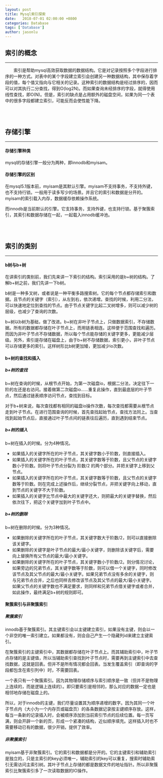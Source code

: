 ```yaml
---
layout: post
title: Mysql索引探索
date:   2018-07-01 02:00:00 +0800
categories: Database
tags: ['Database']
author: jasonlu
---
```



## 索引的概念
***
&emsp;&emsp;索引是帮助mysql高效获取数据的数据结构。它是对记录按照多个字段进行排序的一种方式。对表中的某个字段建立索引会创建另一种数据结构，其中保存着字段的值，每个值又指向与它相关的记录。这种索引的数据结构是经过排序的，因而可以对其执行二分查找，得到O(log2N)。而如果查询未经排序的字段，就得使用线性查找，即O(N)。但是，索引的缺点是占用额外的磁盘空间，如果为同一个表中的很多字段都建立索引，可能反而会使性能下降。

<br/>
<br/>

## 存储引擎
***
#### 存储引擎种类
mysql的存储引擎一般分为两种，即innodb和myisam。

#### 存储引擎的区别
在mysql5.1版本前，myisam是其默认引擎。myisam不支持事务，不支持外键，也不支持行锁。一般用于读多写少的场景。并且它的索引和数据是分开的。myisam的索引载入内存，数据缓存依赖操作系统。

而innodb是当前默认的引擎。它支持事务，支持外键，也支持行锁。基于聚簇索引，其索引和数据存储在一起，一起载入innodb缓冲池。

<br/>
<br/>

## 索引的类别
***
#### b树与b+树
在讲索引的类别前，我们先来讲一下索引的结构。索引采用的是b+树的结构。了解b+树之前，我们先讲一下b树。

b树是一种多叉树，或者说是一种平衡多路搜索树。它的每个节点都存储索引和数据。且节点的关键字（索引），从左到右，依次递增。查找的时候，利用二分法，可以快速地定位到查找的节点。由于节点关键字比起二叉树增多，则可以减少树的层级，也减少了查询的次数。

b+树以b树为基础，做了改进。b+树在非叶子节点上，只做数据索引，不存储数据。所有的数据都存储在叶子节点上，而用链表相连。这样便于范围查找和遍历。而因为非叶子节点不存储数据，所以每个节点能存储的关键字更多，更能减少层级。另外，索引是存储在磁盘上，由于b+树不存储数据，索引更小，非叶子节点可以存储更多的索引。这样树形比b树更加矮，更加减少io次数。  

#### b+树的查找和插入
##### b+树的查找
b+树在查询的时候，从根节点开始，为第一次磁盘io，根据二分法，决定往下一阶的左还是右访问。接着做第二次磁盘io......重复此操作，直到最底层的叶子节点，然后通过链表顺序访问节点，查找到目标。

对于b+树来说，每次查找都有相同的磁盘io操作次数，每次查找都需要从根节点走到叶子节点。在进行范围查询的时候，首先查找起始节点，查找方法同上。当查找到起始节点后，直接通过叶子节点间的链表往后遍历，直到遇到结束节点。

##### b+树的插入
b+树在插入的时候。分为4种情况。  
- 如果插入的关键字所在的叶子节点，其关键字数小于阶数，则直接插入。  
- 如果插入的关键字所在的叶子节点，其关键字数等于阶数，且父节点的关键字数小于阶数。则将叶子节点分裂为 阶数/2 的两个部分。并把关键字上移到父节点。
- 如果插入的关键字所在的叶子节点，其关键字数等于阶数，且父节点的关键字数等于阶数。则在完成上述操作后，继续分裂节点，并把关键字向上移动，直到节点的关键字不大于阶数。  
- 如果插入的关键字比节点中最大的关键字还大，则把最大的关键字替换，然后依次往下，把这个关键字加到叶子节点中。

##### b+树的删除
b+树在删除的时候。分为3种情况。  
- 如果删除的关键字所在的叶子节点，其关键字数大于阶数/2，则可以直接删除该关键字。  
- 如果删除的关键字是叶子节点的最大/最小关键字，则删除该关键字后，需要向上替换所有父节点的最大/最小关键字。  
- 如果删除的关键字所在的叶子节点，其关键字数小于阶数/2。则分情况讨论，如果旁边的兄弟节点，其关键字数等于阶数，则可以借一个关键字，同时修改该节点及其父节点的最大/最小关键字。如果兄弟节点没有多余的关键字，则与兄弟节点合并，之后也同样去修改该节点及其父节点的最大/最小关键字。如果父节点的关键字数也不满足要求，则同样和兄弟节点借关键字或者合并，如此操作，最终满足b+树的规则即可。


#### 聚簇索引与非聚簇索引
##### 聚簇索引
innodb基于聚簇索引。其主键索引会以主键建立索引，如果没有主键，则会以一个非空的唯一索引建立。如果都没有，则会自己产生一个隐藏列id来建立主键索引。

在聚簇索引的主键索引中，其数据都存储在叶子节点上。而其辅助索引中，叶子节点存储的是主键值，所以当辅助索引查找到叶子节点时，需要再到主键索引中去查找数据，这就是回表。但并不是所有情况都会回表。当发生覆盖索引（即查询的字段都包含在索引列中）时，不需要回表。

一个表只有一个聚簇索引。因为其物理存储顺序与索引顺序是一致（但并不是物理上连续的，而是逻辑上连续的）。即只要索引是相邻的，那么对应的数据一定也是相邻地存储在磁盘上的。

所以，对于innodb的主键，我们尽量设置其为顺序递增的数字。因为其同一个叶子节点内（大小为一个内存页或磁盘页）的各条数据记录按主键顺序存放。这样，每当一条新的记录插入时，会被顺序添加到当前索引节点的后续位置。每一页写满，则会开辟一个新的页，形成一个紧凑的结构，近似顺序填充。这样插入时也不需要移动已有的数据，很少开销，提供了效率。

##### 非聚簇索引
myisam基于非聚簇索引。它的索引和数据都是分开的。它的主键索引和辅助索引是独立的，只是主索引的key必须唯一，辅助索引的key可以重复，搜索时辅助索引无需访问主索引树。其叶子节点上存储的都是数据文件的地址指针。所以非聚簇索引比聚簇索引多了一次读取数据的IO操作。


